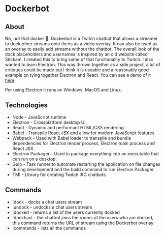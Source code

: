 # Dockerbot

## About
No, not that docker 🐳. Dockerbot is a Twitch chatbot that allows a streamer to dock other streams onto theirs as a video overlay. It can also be used as an overlay to easily add streams without the chatbot. The overall look of the dock placeholders and usernames is inspired by an old website called Stickam. I created this to bring some of that functionality to Twitch. I also wanted to learn Electron. This was thrown together as a side project, a lot of critiques could be made but I think it is useable and a reasonably good example on tying together Electron and React. You can see a demo of it [here](https://www.youtube.com/watch?v=LnCdzovGrWw).

Per using Electron it runs on Windows, MacOS and Linux.

## Technologies

* Node - JavaScript runtime
* Electron - Crossplatform desktop UI
* React - Dynamic and performant HTML/CSS rendering
* Babel - Transpile React JSX and allow for modern JavaScript features.
* Webpack - Used with Babel loader to transpile and bundle dependencies for Electron render process, Electron main process and React JSX.
* Electron Packager - Used to package everything into an executable that can run on a desktop.
* Gulp - Task runner to automate restarting the application on file changes during development and the build command to run Electron Packager.
* TMI - Library for creating Twitch IRC chatbots.

## Commands

* !dock - docks a chat users stream
* !undock - undocks a chat users stream
* !docked - returns a list of the users currently docked
* !dockhost - the chatbot joins the rooms of the users who are docked, this command returns the URL of stream using the Dockerbot overlay
* !commands - lists all the commands